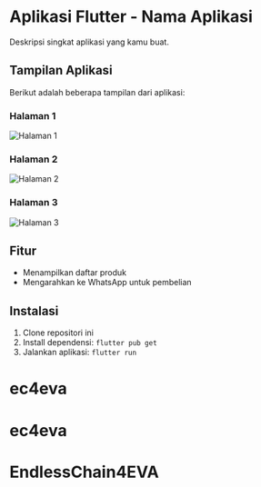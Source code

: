 # Aplikasi Flutter - Nama Aplikasi

Deskripsi singkat aplikasi yang kamu buat.

## Tampilan Aplikasi

Berikut adalah beberapa tampilan dari aplikasi:

### Halaman 1

![Halaman 1](assets/halaman1.jpeg)

### Halaman 2

![Halaman 2](assets/halaman2.jpeg)

### Halaman 3

![Halaman 3](assets/halaman3.jpeg)

## Fitur

- Menampilkan daftar produk
- Mengarahkan ke WhatsApp untuk pembelian

## Instalasi

1. Clone repositori ini
2. Install dependensi: `flutter pub get`
3. Jalankan aplikasi: `flutter run`

# ec4eva

# ec4eva
# EndlessChain4EVA
